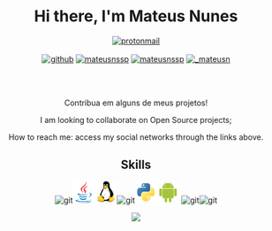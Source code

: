 <!DOCTYPE html>
<head>
    <link rel="stylesheet" type="text/css" href="s.css" />

</head>

<body>
<h1 align="center">Hi there, I'm Mateus Nunes</h1>

<p align="center"><a href="mailto:mateusnss@protonmail.ch" target="blank"><img aling="center" src="https://img.shields.io/badge/-Protonmail-4169e1?style=flat&logo=Protonmail&logoColor=white" alt="protonmail"/></a></p>
<p align="center">
<a href="https://github.com/mateusnssp" target="blank"><img align="center" src="https://cdn.jsdelivr.net/npm/simple-icons@3.0.1/icons/github.svg" alt="github" height="30" width="30" /></a>
<a href="https://dev.to/mateusnssp" target="blank"><img align="center" src="https://cdn.jsdelivr.net/npm/simple-icons@3.0.1/icons/dev-dot-to.svg" alt="mateusnssp" height="30" width="30" /></a>
<a href="https://twitter.com/_mateusns" target="blank"><img align="center" src="https://cdn.jsdelivr.net/npm/simple-icons@3.0.1/icons/twitter.svg" alt="mateusnssp" height="30" width="30" /></a>
<a href="https://instagram.com/_mateusn" target="blank"><img align="center" src="https://cdn.jsdelivr.net/npm/simple-icons@3.0.1/icons/instagram.svg" alt="_mateusn" height="30" width="30" /></a>
</p>

<br/><br/>
<div align="center">
  <p>Contribua em alguns de meus projetos!</p>
  <p>I am looking to collaborate on Open Source projects;</p>
  <p>How to reach me: access my social networks through the links above.</p>
</div>

<!-- <img align="center" src="https://ugc.kn3.net/i/760x/https://cdn-images-1.medium.com/max/1600/1*IRFhWNqusUWbTsB1hQXhrQ.gif"> -->


<h2 align="center">Skills</h2>
           
<p align="center"><a><img src="https://cdn.icon-icons.com/icons2/2107/PNG/512/file_type_ocaml_icon_130288.png" alt="git" width="40" height="40"/></a><a><img src="https://github.com/devicons/devicon/blob/master/icons/java/java-original.svg" alt="bootstrap" width="40" height="40"/></a><a><img src="https://github.com/devicons/devicon/blob/master/icons/linux/linux-original.svg" width="40" height="40"/></a><a><img src="https://camo.githubusercontent.com/e8d13c962373cbbc7d344561f4fbbff78cc7dc17/68747470733a2f2f6564656e742e6769746875622e696f2f537570657254696e7949636f6e732f696d616765732f7376672f6769742e737667" alt="git" width="40" height="40"/></a><a><img src="https://github.com/devicons/devicon/blob/master/icons/python/python-original.svg" alt="figma" width="40" height="40"/></a><a><img src="https://github.com/devicons/devicon/blob/master/icons/android/android-original.svg" alt="git" width="40" height="40"/> <img src="https://upload.wikimedia.org/wikipedia/commons/6/61/HTML5_logo_and_wordmark.svg" alt="git" width="40" height="40"/></a><a><img src="https://upload.wikimedia.org/wikipedia/commons/3/3d/CSS.3.svg" alt="git" width="40" height="40"/>
</p>
<p align="center"><img src="https://github-readme-stats.vercel.app/api/top-langs/?username=mateusnssp&layout&hide=Jupyter+Notebook,HTML"/></p>
</body>
